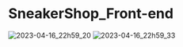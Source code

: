 # SneakerShop_Front-end
![2023-04-16_22h59_20](https://user-images.githubusercontent.com/60797275/232341915-dc41bb5b-5141-43a5-a082-7e4bf203a117.png)
![2023-04-16_22h59_33](https://user-images.githubusercontent.com/60797275/232341918-50ee91f9-8fa1-4b20-87f1-84cdc0fe4d27.png)
